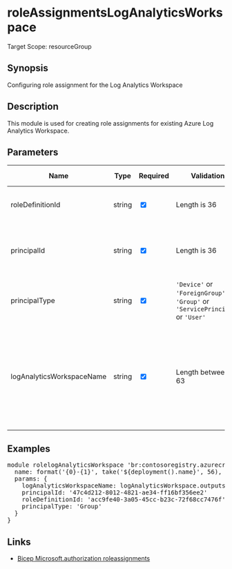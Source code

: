 ﻿# roleAssignmentsLogAnalyticsWorkspace

Target Scope: resourceGroup

## Synopsis
Configuring role assignment for the Log Analytics Workspace

## Description
This module is used for creating role assignments for existing Azure Log Analytics Workspace.

## Parameters
| Name | Type | Required | Validation | Default value | Description |
| -- |  -- | -- | -- | -- | -- |
| roleDefinitionId | string | <input type="checkbox" checked> | Length is 36 | <pre></pre> | The roledefinition ID you want to assign. |
| principalId | string | <input type="checkbox" checked> | Length is 36 | <pre></pre> | The AAD Object ID of the pricipal you want to assign the role to. |
| principalType | string | <input type="checkbox" checked> | `'Device'` or `'ForeignGroup'` or `'Group'` or `'ServicePrincipal'` or `'User'` | <pre></pre> | The type of principal you want to assign the role to. |
| logAnalyticsWorkspaceName | string | <input type="checkbox" checked> | Length between 4-63 | <pre></pre> | The name of the Log Analytics Workspace to assign the permissions on. This Log Analytics Workspace should already exist. |

## Examples
<pre>
module rolelogAnalyticsWorkspace 'br:contosoregistry.azurecr.io/authorization/roleassignmentsloganalyticsworkspace:latest' = {
  name: format('{0}-{1}', take('${deployment().name}', 56), 'lawauth')
  params: {
    logAnalyticsWorkspaceName: logAnalyticsWorkspace.outputs.logAnalyticsWorkspaceResourceName
    principalId: '47c4d212-8012-4821-ae34-ff16bf356ee2'
    roleDefinitionId: 'acc9fe40-3a05-45cc-b23c-72f68cc7476f'
    principalType: 'Group'
  }
}
</pre>

## Links
- [Bicep Microsoft.authorization roleassignments](https://learn.microsoft.com/en-us/azure/templates/microsoft.authorization/roleassignments?pivots=deployment-language-bicep)
